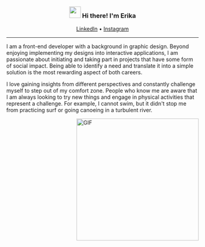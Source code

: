 <h3 align="center"><img src = "https://raw.githubusercontent.com/MartinHeinz/MartinHeinz/master/wave.gif" width = 30px> Hi there! I'm Erika</h3>

<p align="center">
  <a href="www.linkedin.com/in/erikanagaki">LinkedIn</a> •
  <a href="www.instagram.com/enagaki/">Instagram</a>
</p>

---


I am a front-end developer with a background in graphic design. Beyond enjoying implementing my designs into interactive applications, I am passionate about initiating and taking part in projects that have some form of social impact. Being able to identify a need and translate it into a simple solution is the most rewarding aspect of both careers.

I love gaining insights from different perspectives and constantly challenge myself to step out of my comfort zone. People who know me are aware that I am always looking to try new things and engage in physical activities that represent a challenge. For example, I cannot swim, but it didn't stop me from practicing surf or going canoeing in a turbulent river.

<img align="right" alt="GIF" src="https://i.giphy.com/media/f3CtEsJ72j86DIumaJ/giphy.webp" width="auto" height="320" />

<!--
**Geyiro/geyiro** is a ✨ _special_ ✨ repository because its `README.md` (t his file) appears on your GitHub profile.

Here are some ideas to get you started:

- 🔭 I’m currently working on ...
- 🌱 I’m currently learning ...
- 👯 I’m looking to collaborate on ...
- 🤔 I’m looking for help with ...
- 💬 Ask me about ...
- 📫 How to reach me: ...
- 😄 Pronouns: ...
- ⚡ Fun fact: ...
-->
